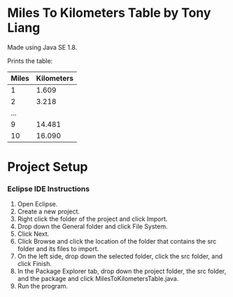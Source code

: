 # Miles To Kilometers Table by Tony Liang

Made using Java SE 1.8.

Prints the table:

Miles  | Kilometers
:----- | :----------
1      | 1.609
2      | 3.218
...    |
9      | 14.481
10     | 16.090

# Project Setup

### Eclipse IDE Instructions
1. Open Eclipse.
2. Create a new project.
3. Right click the folder of the project and click Import.
4. Drop down the General folder and click File System.
5. Click Next.
6. Click Browse and click the location of the folder that contains the src folder and its files to import.
7. On the left side, drop down the selected folder, click the src folder, and click Finish.
8. In the Package Explorer tab, drop down the project folder, the src folder, and the package and click MilesToKilometersTable.java.
9. Run the program.